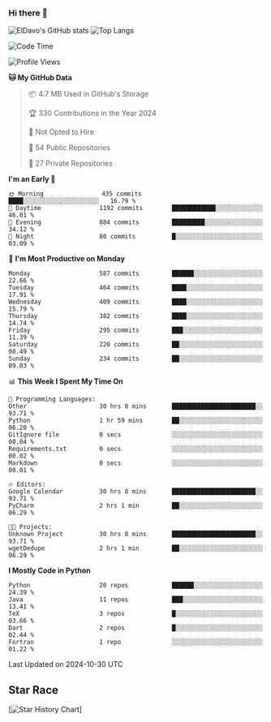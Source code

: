 ### Hi there 👋
![ElDavo's GitHub stats](https://github-readme-stats.vercel.app/api?username=ElDavoo&show_icons=true&theme=chartreuse-dark)
![Top Langs](https://github-readme-stats.vercel.app/api/top-langs/?username=ElDavoo&theme=chartreuse-dark&layout=compact)

<!--START_SECTION:waka-->
![Code Time](http://img.shields.io/badge/Code%20Time-2%2C053%20hrs%2052%20mins-blue)

![Profile Views](http://img.shields.io/badge/Profile%20Views-0-blue)

**🐱 My GitHub Data** 

> 📦 4.7 MB Used in GitHub's Storage 
 > 
> 🏆 330 Contributions in the Year 2024
 > 
> 🚫 Not Opted to Hire
 > 
> 📜 54 Public Repositories 
 > 
> 🔑 27 Private Repositories 
 > 
**I'm an Early 🐤** 

```text
🌞 Morning                435 commits         ████░░░░░░░░░░░░░░░░░░░░░   16.79 % 
🌆 Daytime                1192 commits        ████████████░░░░░░░░░░░░░   46.01 % 
🌃 Evening                884 commits         █████████░░░░░░░░░░░░░░░░   34.12 % 
🌙 Night                  80 commits          █░░░░░░░░░░░░░░░░░░░░░░░░   03.09 % 
```
📅 **I'm Most Productive on Monday** 

```text
Monday                   587 commits         ██████░░░░░░░░░░░░░░░░░░░   22.66 % 
Tuesday                  464 commits         ████░░░░░░░░░░░░░░░░░░░░░   17.91 % 
Wednesday                409 commits         ████░░░░░░░░░░░░░░░░░░░░░   15.79 % 
Thursday                 382 commits         ████░░░░░░░░░░░░░░░░░░░░░   14.74 % 
Friday                   295 commits         ███░░░░░░░░░░░░░░░░░░░░░░   11.39 % 
Saturday                 220 commits         ██░░░░░░░░░░░░░░░░░░░░░░░   08.49 % 
Sunday                   234 commits         ██░░░░░░░░░░░░░░░░░░░░░░░   09.03 % 
```


📊 **This Week I Spent My Time On** 

```text
💬 Programming Languages: 
Other                    30 hrs 8 mins       ███████████████████████░░   93.71 % 
Python                   1 hr 59 mins        ██░░░░░░░░░░░░░░░░░░░░░░░   06.20 % 
GitIgnore file           0 secs              ░░░░░░░░░░░░░░░░░░░░░░░░░   00.04 % 
Requirements.txt         0 secs              ░░░░░░░░░░░░░░░░░░░░░░░░░   00.02 % 
Markdown                 0 secs              ░░░░░░░░░░░░░░░░░░░░░░░░░   00.01 % 

🔥 Editors: 
Google Calendar          30 hrs 8 mins       ███████████████████████░░   93.71 % 
PyCharm                  2 hrs 1 min         ██░░░░░░░░░░░░░░░░░░░░░░░   06.29 % 

🐱‍💻 Projects: 
Unknown Project          30 hrs 8 mins       ███████████████████████░░   93.71 % 
wgetDedupe               2 hrs 1 min         ██░░░░░░░░░░░░░░░░░░░░░░░   06.29 % 
```

**I Mostly Code in Python** 

```text
Python                   20 repos            ██████░░░░░░░░░░░░░░░░░░░   24.39 % 
Java                     11 repos            ███░░░░░░░░░░░░░░░░░░░░░░   13.41 % 
TeX                      3 repos             █░░░░░░░░░░░░░░░░░░░░░░░░   03.66 % 
Dart                     2 repos             █░░░░░░░░░░░░░░░░░░░░░░░░   02.44 % 
Fortran                  1 repo              ░░░░░░░░░░░░░░░░░░░░░░░░░   01.22 % 
```




 Last Updated on 2024-10-30 UTC
<!--END_SECTION:waka-->

## Star Race

[![Star History Chart](https://api.star-history.com/svg?repos=ElDavoo/WhatsApp-Crypt14-Crypt15-Decrypter,ElDavoo/TuringOS,EliteAndroidApps/WhatsApp-Crypt12-Decrypter,KnugiHK/Whatsapp-Chat-Exporter&type=Date)]
